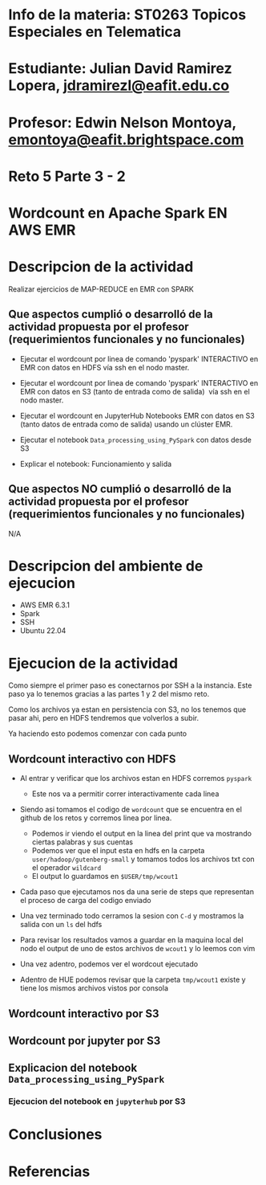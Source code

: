 # Info de la materia: ST0263 Topicos Especiales en Telematica

# Estudiante: Julian David Ramirez Lopera, jdramirezl@eafit.edu.co

# Profesor: Edwin Nelson Montoya, emontoya@eafit.brightspace.com

# Reto 5 Parte 3 - 2

# Wordcount en Apache Spark EN AWS EMR

# Descripcion de la actividad

Realizar ejercicios de MAP-REDUCE en EMR con SPARK

## Que aspectos cumplió o desarrolló de la actividad propuesta por el profesor (requerimientos funcionales y no funcionales)

- Ejecutar el wordcount por linea de comando 'pyspark' INTERACTIVO en EMR con datos en HDFS vía ssh en el nodo master.

- Ejecutar el wordcount por linea de comando 'pyspark' INTERACTIVO en EMR con datos en S3 (tanto de entrada como de salida)  vía ssh en el nodo master.

- Ejecutar el wordcount en JupyterHub Notebooks EMR con datos en S3 (tanto datos de entrada como de salida) usando un clúster EMR.

- Ejecutar el notebook `Data_processing_using_PySpark` con datos desde S3

- Explicar el notebook: Funcionamiento y salida

## Que aspectos NO cumplió o desarrolló de la actividad propuesta por el profesor (requerimientos funcionales y no funcionales)

N/A

# Descripcion del ambiente de ejecucion

- AWS EMR 6.3.1
- Spark
- SSH
- Ubuntu 22.04

# Ejecucion de la actividad

Como siempre el primer paso es conectarnos por SSH a la instancia. Este paso ya lo tenemos gracias a las partes 1 y 2 del mismo reto.

Como los archivos ya estan en persistencia con S3, no los tenemos que pasar ahi, pero en HDFS tendremos que volverlos a subir.

Ya haciendo esto podemos comenzar con cada punto

## Wordcount interactivo con HDFS

- Al entrar y verificar que los archivos estan en HDFS corremos `pyspark`

  - Este nos va a permitir correr interactivamente cada linea

- Siendo asi tomamos el codigo de `wordcount` que se encuentra en el github de los retos y corremos linea por linea.

  - Podemos ir viendo el output en la linea del print que va mostrando ciertas palabras y sus cuentas
  - Podemos ver que el input esta en hdfs en la carpeta `user/hadoop/gutenberg-small` y tomamos todos los archivos txt con el operador `wildcard`
  - El output lo guardamos en `$USER/tmp/wcout1`

- Cada paso que ejecutamos nos da una serie de steps que representan el proceso de carga del codigo enviado

- Una vez terminado todo cerramos la sesion con `C-d` y mostramos la salida con un `ls` del hdfs

- Para revisar los resultados vamos a guardar en la maquina local del nodo el output de uno de estos archivos de `wcout1` y lo leemos con vim

- Una vez adentro, podemos ver el wordcout ejecutado

- Adentro de HUE podemos revisar que la carpeta `tmp/wcout1` existe y tiene los mismos archivos vistos por consola

## Wordcount interactivo por S3

## Wordcount por jupyter por S3

## Explicacion del notebook `Data_processing_using_PySpark`

### Ejecucion del notebook en `jupyterhub` por S3

# Conclusiones

# Referencias
